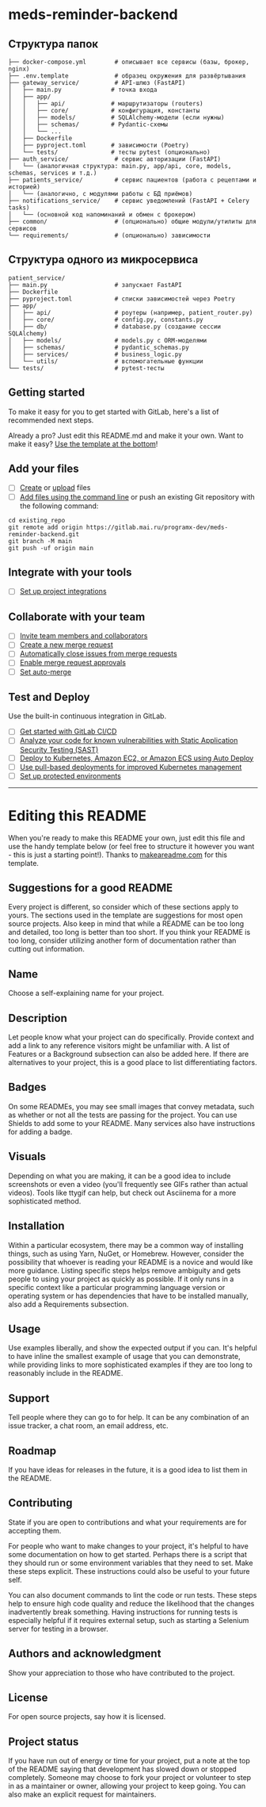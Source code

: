 # meds-reminder-backend

## Структура папок

```
├── docker-compose.yml        # описывает все сервисы (базы, брокер, nginx)
├── .env.template             # образец окружения для развёртывания
├── gateway_service/          # API-шлюз (FastAPI)
│   ├── main.py              # точка входа
│   ├── app/                 
│   │   ├── api/             # маршрутизаторы (routers) 
│   │   ├── core/            # конфигурация, константы
│   │   ├── models/          # SQLAlchemy-модели (если нужны)
│   │   ├── schemas/         # Pydantic-схемы
│   │   └── ...  
│   ├── Dockerfile
│   ├── pyproject.toml       # зависимости (Poetry)
│   └── tests/               # тесты pytest (опционально)
├── auth_service/             # сервис авторизации (FastAPI)
│   └── (аналогичная структура: main.py, app/api, core, models, schemas, services и т.д.)
├── patients_service/         # сервис пациентов (работа с рецептами и историей)
│   └── (аналогично, с модулями работы с БД приёмов)
├── notifications_service/    # сервис уведомлений (FastAPI + Celery tasks)
│   └── (основной код напоминаний и обмен с брокером)
├── common/                   # (опционально) общие модули/утилиты для сервисов
└── requirements/             # (опционально) зависимости
```

## Структура одного из микросервиса

```
patient_service/
├── main.py                   # запускает FastAPI
├── Dockerfile
├── pyproject.toml            # списки зависимостей через Poetry
├── app/
│   ├── api/                  # роутеры (например, patient_router.py)
│   ├── core/                 # config.py, constants.py
│   ├── db/                   # database.py (создание сессии SQLAlchemy)
│   ├── models/               # models.py с ORM-моделями
│   ├── schemas/              # pydantic_schemas.py
│   ├── services/             # business_logic.py
│   └── utils/                # вспомогательные функции
└── tests/                    # pytest-тесты
```

## Getting started

To make it easy for you to get started with GitLab, here's a list of recommended next steps.

Already a pro? Just edit this README.md and make it your own. Want to make it easy? [Use the template at the bottom](#editing-this-readme)!

## Add your files

- [ ] [Create](https://docs.gitlab.com/ee/user/project/repository/web_editor.html#create-a-file) or [upload](https://docs.gitlab.com/ee/user/project/repository/web_editor.html#upload-a-file) files
- [ ] [Add files using the command line](https://docs.gitlab.com/topics/git/add_files/#add-files-to-a-git-repository) or push an existing Git repository with the following command:

```
cd existing_repo
git remote add origin https://gitlab.mai.ru/programx-dev/meds-reminder-backend.git
git branch -M main
git push -uf origin main
```

## Integrate with your tools

- [ ] [Set up project integrations](https://gitlab.mai.ru/programx-dev/meds-reminder-backend/-/settings/integrations)

## Collaborate with your team

- [ ] [Invite team members and collaborators](https://docs.gitlab.com/ee/user/project/members/)
- [ ] [Create a new merge request](https://docs.gitlab.com/ee/user/project/merge_requests/creating_merge_requests.html)
- [ ] [Automatically close issues from merge requests](https://docs.gitlab.com/ee/user/project/issues/managing_issues.html#closing-issues-automatically)
- [ ] [Enable merge request approvals](https://docs.gitlab.com/ee/user/project/merge_requests/approvals/)
- [ ] [Set auto-merge](https://docs.gitlab.com/user/project/merge_requests/auto_merge/)

## Test and Deploy

Use the built-in continuous integration in GitLab.

- [ ] [Get started with GitLab CI/CD](https://docs.gitlab.com/ee/ci/quick_start/)
- [ ] [Analyze your code for known vulnerabilities with Static Application Security Testing (SAST)](https://docs.gitlab.com/ee/user/application_security/sast/)
- [ ] [Deploy to Kubernetes, Amazon EC2, or Amazon ECS using Auto Deploy](https://docs.gitlab.com/ee/topics/autodevops/requirements.html)
- [ ] [Use pull-based deployments for improved Kubernetes management](https://docs.gitlab.com/ee/user/clusters/agent/)
- [ ] [Set up protected environments](https://docs.gitlab.com/ee/ci/environments/protected_environments.html)

***

# Editing this README

When you're ready to make this README your own, just edit this file and use the handy template below (or feel free to structure it however you want - this is just a starting point!). Thanks to [makeareadme.com](https://www.makeareadme.com/) for this template.

## Suggestions for a good README

Every project is different, so consider which of these sections apply to yours. The sections used in the template are suggestions for most open source projects. Also keep in mind that while a README can be too long and detailed, too long is better than too short. If you think your README is too long, consider utilizing another form of documentation rather than cutting out information.

## Name
Choose a self-explaining name for your project.

## Description
Let people know what your project can do specifically. Provide context and add a link to any reference visitors might be unfamiliar with. A list of Features or a Background subsection can also be added here. If there are alternatives to your project, this is a good place to list differentiating factors.

## Badges
On some READMEs, you may see small images that convey metadata, such as whether or not all the tests are passing for the project. You can use Shields to add some to your README. Many services also have instructions for adding a badge.

## Visuals
Depending on what you are making, it can be a good idea to include screenshots or even a video (you'll frequently see GIFs rather than actual videos). Tools like ttygif can help, but check out Asciinema for a more sophisticated method.

## Installation
Within a particular ecosystem, there may be a common way of installing things, such as using Yarn, NuGet, or Homebrew. However, consider the possibility that whoever is reading your README is a novice and would like more guidance. Listing specific steps helps remove ambiguity and gets people to using your project as quickly as possible. If it only runs in a specific context like a particular programming language version or operating system or has dependencies that have to be installed manually, also add a Requirements subsection.

## Usage
Use examples liberally, and show the expected output if you can. It's helpful to have inline the smallest example of usage that you can demonstrate, while providing links to more sophisticated examples if they are too long to reasonably include in the README.

## Support
Tell people where they can go to for help. It can be any combination of an issue tracker, a chat room, an email address, etc.

## Roadmap
If you have ideas for releases in the future, it is a good idea to list them in the README.

## Contributing
State if you are open to contributions and what your requirements are for accepting them.

For people who want to make changes to your project, it's helpful to have some documentation on how to get started. Perhaps there is a script that they should run or some environment variables that they need to set. Make these steps explicit. These instructions could also be useful to your future self.

You can also document commands to lint the code or run tests. These steps help to ensure high code quality and reduce the likelihood that the changes inadvertently break something. Having instructions for running tests is especially helpful if it requires external setup, such as starting a Selenium server for testing in a browser.

## Authors and acknowledgment
Show your appreciation to those who have contributed to the project.

## License
For open source projects, say how it is licensed.

## Project status
If you have run out of energy or time for your project, put a note at the top of the README saying that development has slowed down or stopped completely. Someone may choose to fork your project or volunteer to step in as a maintainer or owner, allowing your project to keep going. You can also make an explicit request for maintainers.
